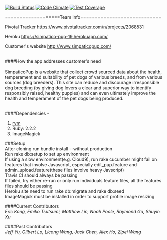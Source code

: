 [![Build Status](https://travis-ci.org/matt-lin/Simpatico-Pup.svg?branch=master)](https://travis-ci.org/matt-lin/Simpatico-Pup) 
[![Code Climate](https://codeclimate.com/github/matt-lin/Simpatico-Pup/badges/gpa.svg)](https://codeclimate.com/github/matt-lin/Simpatico-Pup) 
[![Test Coverage](https://codeclimate.com/github/matt-lin/Simpatico-Pup/badges/coverage.svg)](https://codeclimate.com/github/matt-lin/Simpatico-Pup/coverage)


===================Team Info============================

Pivotal Tracker
https://www.pivotaltracker.com/n/projects/2068531

Heroku
https://simpatico-pup-19.herokuapp.com/

Customer's website
http://www.simpaticopup.com/

<br/>####How the app addresses customer's need<br/>
<br/>SimpaticoPup is a website that collect crowd sourced data about the health, 
temperament and suitability of pet dogs of various breeds, and from various 
sources (dog breeders). This site can reduce and discourage irresponsible dog 
breeding (by giving dog lovers a clear and superior way to identify responsibly 
raised, healthy puppies) and can even ultimately improve the health and 
temperament of the pet dogs being produced.


<br/>####Dependencies - 
  1. [rvm](https://rvm.io)
  2. Ruby: 2.2.2
  3. ImageMagick

###Setup
<br/>After cloning run bundle install --without production
<br/>Run rake db:setup to set up environment
<br/>If using a slow environment(e.g. Cloud9), run rake cucumber might fail on features that involve Javascript, especially edit_pup.feature and admin_upload.feature(these files involve heavy Javscript)
<br/>Travis CI should always be passing
<br/>If failed, try either re-run or only run individuals feature files, all the features files should be passing
<br/>Heroku site need to run rake db:migrate and rake db:seed
<br/>ImageMagick must be installed in order to support profile image resizing


####Current Contributors
<br/>*Eric Kong, Emiko Tsutsumi, Matthew Lin, Noah Poole, Raymond Gu, Shuyin Xu*

####Past Contributors
<br/>*Jeff Yu, Gilbert Lo, Licong Wang, Jack Chen, Alex Ho, Zipei Wang*



